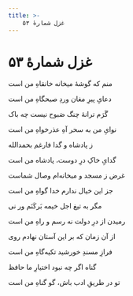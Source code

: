 ```yaml
---
title: >-
    غزل شمارهٔ ۵۳
---
```

# غزل شمارهٔ ۵۳

<div class="b" id="bn1"><div class="m1"><p>منم که گوشهٔ میخانه خانقاهِ من است</p></div>
<div class="m2"><p>دعایِ پیرِ مغان وردِ صبحگاهِ من است</p></div></div>
<div class="b" id="bn2"><div class="m1"><p>گَرَم ترانهٔ چنگ صَبوح نیست چه باک</p></div>
<div class="m2"><p>نوایِ من به سحر آهِ عذرخواهِ من است</p></div></div>
<div class="b" id="bn3"><div class="m1"><p>ز پادشاه و گدا فارغم بحمدالله</p></div>
<div class="m2"><p>گدایِ خاکِ درِ دوست، پادشاه من است</p></div></div>
<div class="b" id="bn4"><div class="m1"><p>غرض ز مسجد و میخانه‌ام وصال شماست</p></div>
<div class="m2"><p>جز این خیال ندارم خدا گواهِ من است</p></div></div>
<div class="b" id="bn5"><div class="m1"><p>مگر به تیغ اجل خیمه بَرکَنَم ور نی</p></div>
<div class="m2"><p>رمیدن از درِ دولت نه رسم و راهِ من است</p></div></div>
<div class="b" id="bn6"><div class="m1"><p>از آن زمان که بر این آستان نهادم روی</p></div>
<div class="m2"><p>فرازِ مسندِ خورشید تکیه‌گاهِ من است</p></div></div>
<div class="b" id="bn7"><div class="m1"><p>گناه اگر چه نبود اختیارِ ما حافظ</p></div>
<div class="m2"><p>تو در طریقِ ادب باش، گو گناهِ من است</p></div></div>
